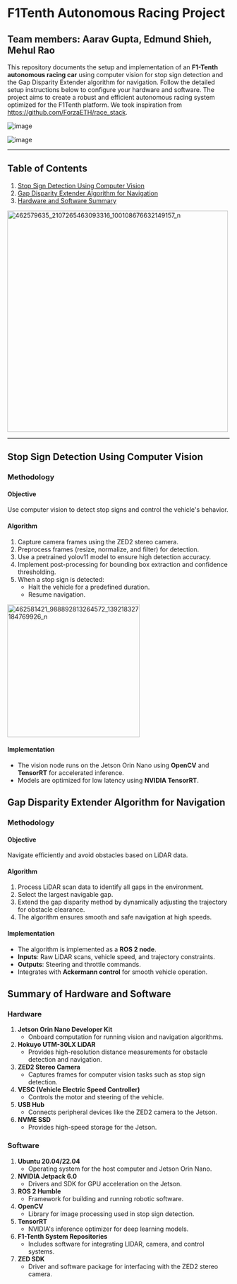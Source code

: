 # F1Tenth Autonomous Racing Project
Team members: Aarav Gupta, Edmund Shieh, Mehul Rao
---
This repository documents the setup and implementation of an **F1-Tenth autonomous racing car** using computer vision for stop sign detection and the Gap Disparity Extender algorithm for navigation. Follow the detailed setup instructions below to configure your hardware and software. The project aims to create a robust and efficient autonomous racing system optimized for the F1Tenth platform. We took inspiration from https://github.com/ForzaETH/race_stack.

![image](https://github.com/user-attachments/assets/88c08c07-54cc-4922-abbb-212ede254631)

![image](https://github.com/user-attachments/assets/c3087a85-9675-4ede-ae11-3e90a83c7af7)


---

## Table of Contents

1. [Stop Sign Detection Using Computer Vision](#stop-sign-detection-using-computer-vision)
2. [Gap Disparity Extender Algorithm for Navigation](#gap-disparity-extender-algorithm-for-navigation)
3. [Hardware and Software Summary](#summary-of-hardware-and-software)

<img src="https://github.com/user-attachments/assets/186fd917-efbb-443f-96f9-23f0efff1706" alt="462579635_2107265463093316_100108676632149157_n" width="500"/>

---

## Stop Sign Detection Using Computer Vision

### Methodology

#### Objective
Use computer vision to detect stop signs and control the vehicle's behavior.

#### Algorithm 
1. Capture camera frames using the ZED2 stereo camera. 
2. Preprocess frames (resize, normalize, and filter) for detection.
3. Use a pretrained yolov11 model to ensure high detection accuracy.
4. Implement post-processing for bounding box extraction and confidence thresholding.
5. When a stop sign is detected:
   - Halt the vehicle for a predefined duration.
   - Resume navigation.
  <img src="https://github.com/user-attachments/assets/693fcadb-d01f-4ba2-9cc4-989d4ab08765" alt="462581421_988892813264572_139218327184769926_n" width="300"/>


#### Implementation
- The vision node runs on the Jetson Orin Nano using **OpenCV** and **TensorRT** for accelerated inference.
- Models are optimized for low latency using **NVIDIA TensorRT**.

## Gap Disparity Extender Algorithm for Navigation

### Methodology

#### Objective
Navigate efficiently and avoid obstacles based on LiDAR data.

#### Algorithm
1. Process LiDAR scan data to identify all gaps in the environment.
2. Select the largest navigable gap.
3. Extend the gap disparity method by dynamically adjusting the trajectory for obstacle clearance.
4. The algorithm ensures smooth and safe navigation at high speeds.

#### Implementation
- The algorithm is implemented as a **ROS 2 node**.
- **Inputs**: Raw LiDAR scans, vehicle speed, and trajectory constraints.
- **Outputs**: Steering and throttle commands.
- Integrates with **Ackermann control** for smooth vehicle operation.

## Summary of Hardware and Software

### Hardware
1. **Jetson Orin Nano Developer Kit**
   - Onboard computation for running vision and navigation algorithms.
2. **Hokuyo UTM-30LX LiDAR**
   - Provides high-resolution distance measurements for obstacle detection and navigation.
3. **ZED2 Stereo Camera**
   - Captures frames for computer vision tasks such as stop sign detection.
4. **VESC (Vehicle Electric Speed Controller)**
   - Controls the motor and steering of the vehicle.
5. **USB Hub**
   - Connects peripheral devices like the ZED2 camera to the Jetson.
6. **NVME SSD**
   - Provides high-speed storage for the Jetson.

### Software
1. **Ubuntu 20.04/22.04**
   - Operating system for the host computer and Jetson Orin Nano.
2. **NVIDIA Jetpack 6.0**
   - Drivers and SDK for GPU acceleration on the Jetson.
3. **ROS 2 Humble**
   - Framework for building and running robotic software.
4. **OpenCV**
   - Library for image processing used in stop sign detection.
5. **TensorRT**
   - NVIDIA's inference optimizer for deep learning models.
6. **F1-Tenth System Repositories**
   - Includes software for integrating LIDAR, camera, and control systems.
7. **ZED SDK**
   - Driver and software package for interfacing with the ZED2 stereo camera.




